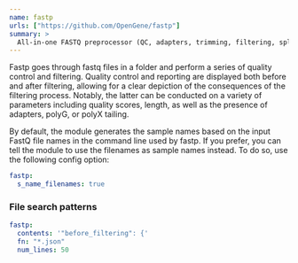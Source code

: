 ```yaml
---
name: fastp
urls: ["https://github.com/OpenGene/fastp"]
summary: >
  All-in-one FASTQ preprocessor (QC, adapters, trimming, filtering, splitting...)
---
```


Fastp goes through fastq files in a folder and perform a series of quality control and filtering.
Quality control and reporting are displayed both before and after filtering, allowing for a clear
depiction of the consequences of the filtering process. Notably, the latter can be conducted on a
variety of parameters including quality scores, length, as well as the presence of adapters, polyG,
or polyX tailing.

By default, the module generates the sample names based on the input FastQ file names in
the command line used by fastp. If you prefer, you can tell the module to use
the filenames as sample names instead. To do so, use the following config option:

```yaml
fastp:
  s_name_filenames: true
```

### File search patterns

```yaml
fastp:
  contents: '"before_filtering": {'
  fn: "*.json"
  num_lines: 50
```
